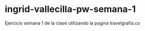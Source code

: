 # ingrid-vallecilla-pw-semana-1
Ejercicio semana 1 de la clase utilizando la pagina travelgrafía.co

